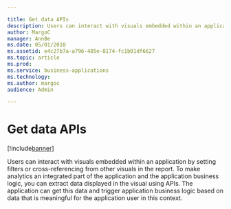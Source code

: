 ```yaml
---

title: Get data APIs
description: Users can interact with visuals embedded within an application by setting filters or cross-referencing from other visuals in the report.
author: MargoC
manager: AnnBe
ms.date: 05/01/2018
ms.assetid: e4c27b7a-a796-485e-8174-fc1b01df6627
ms.topic: article
ms.prod: 
ms.service: business-applications
ms.technology: 
ms.author: margoc
audience: Admin

---
```

#  Get data APIs 




[!include[banner](../../../includes/banner.md)]

Users can interact with visuals embedded within an application by setting
filters or cross-referencing from other visuals in the report. To make analytics
an integrated part of the application and the application business logic, you
can extract data displayed in the visual using APIs. The application can get
this data and trigger application business logic based on data that is
meaningful for the application user in this context.
